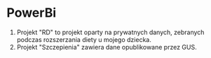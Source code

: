 # PowerBi
1. Projekt "RD" to projekt oparty na prywatnych danych, zebranych podczas rozszerzania diety u mojego dziecka.
2. Projekt "Szczepienia" zawiera dane opublikowane przez GUS.
